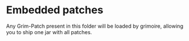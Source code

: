 # Embedded patches
Any Grim-Patch present in this folder will be loaded by grimoire, allowing you to ship one jar with all patches.